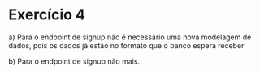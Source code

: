 # Exercício 4

a) Para o endpoint de signup não é necessário uma nova modelagem de dados, pois os dados já estão no formato que o banco espera receber

b) Para o endpoint de signup não mais.
